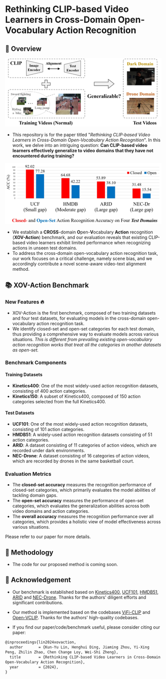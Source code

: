 # Rethinking CLIP-based Video Learners in Cross-Domain Open-Vocabulary Action Recognition

## 🌈 Overview

![alt text](xovaction_setting.png)
<!-- https://github.com/KunyuLin/XOV-Action/blob/main/xovaction_setting.png?raw=true -->

- This repository is for the paper titled "*Rethinking CLIP-based Video Learners in Cross-Domain Open-Vocabulary Action Recognition*". 
In this work, we delve into an intriguing question: **Can CLIP-based video learners effectively generalize to video domains that they have not encountered during training?** 

![alt text](xovaction_results.png)
<!-- https://github.com/KunyuLin/XOV-Action/blob/main/xovaction_results.png?raw=true -->

- We establish a **CROSS**-domain **O**pen-**V**ocabulary **Action** recognition (**XOV-Action**) benchmark, and our evaluation reveals that existing CLIP-based video learners exhibit limited performance when recognizing actions in unseen test domains.
- To address the cross-domain open-vocabulary action recognition task, our work focuses on a critical challenge, namely scene bias, and we accordingly contribute a novel scene-aware video-text alignment method. 

## 📚 XOV-Action Benchmark
### New Features 🔥
- XOV-Action is the first benchmark, composed of two training datasets and four test datasets, for evaluating models in the cross-domain open-vocabulary action recognition task. 
- We identify closed-set and open-set categories for each test domain, thus providing a comprehensive way to evaluate models across various situations. *This is  different from prevailing existing open-vocabulary action recognition works that treat all the categories in another datasets as open-set.* 

### Benchmark Components
#### Training Datasets 
- **Kinetics400**: One of the most widely-used action recognition datasets, consisting of 400 action categories.
- **Kinetics150**: A subset of Kinetics400, composed of 150 action categories selected from the full Kinetics400.
#### Test Datasets
- **UCF101**: One of the most widely-used action recognition datasets, consisting of 101 action categories.
- **HMDB51**: A widely-used action recognition datasets consisting of 51 action categories.
- **ARID**: A dataset consisting of 11 categories of action videos, which are recorded under dark environments.
- **NEC-Drone**: A dataset consisting of 16 categories of action videos, which are recorded by drones in the same basketball court. 

### Evaluation Metrics
- The **closed-set accuracy** measures the recognition performance of closed-set categories, which primarily evaluates the model abilities of tackling domain gaps.
- The **open-set accuracy** measures the performance of open-set categories, which evaluates the generalization abilities across both video domains and action categories.
- The **overall accuracy** measures the recognition performance over all categories, which provides a holistic view of model effectiveness across various situations.

Please refer to our paper for more details. 

## 🚀 Methodology
- The code for our proposed method is coming soon. 

## 📌 Acknowledgement 
- Our benchmark is established based on [Kinetics400](https://arxiv.org/abs/1705.06950), [UCF101](https://www.crcv.ucf.edu/data/UCF101.php), [HMDB51](https://serre-lab.clps.brown.edu/resource/hmdb-a-large-human-motion-database/), [ARID](https://xuyu0010.github.io/arid.html) and [NEC-Drone](https://www.nec-labs.com/research/media-analytics/projects/unsupervised-semi-supervised-domain-adaptation-for-action-recognition-from-drones/). Thanks for the authors' diligent efforts and significant contributions. 

- Our method is implemented based on the codebases [ViFi-CLIP](https://github.com/muzairkhattak/ViFi-CLIP) and [Open-VCLIP](https://github.com/wengzejia1/Open-VCLIP). Thanks for the authors' high-quality codebases. 

- If you find our paper/code/benchmark useful, please consider citing our paper:
```
@inproceedings{lin2024xovaction,
  author       = {Kun-Yu Lin, Henghui Ding, Jiaming Zhou, Yi-Xing Peng, Zhilin Zhao, Chen Change Loy, Wei-Shi Zheng},
  title        = {Rethinking CLIP-based Video Learners in Cross-Domain Open-Vocabulary Action Recognition},
  year         = {2024},
}
```
